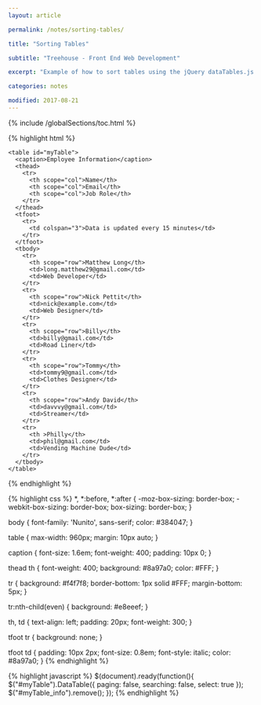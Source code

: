 ```yaml
---
layout: article

permalink: /notes/sorting-tables/

title: "Sorting Tables"

subtitle: "Treehouse - Front End Web Development"

excerpt: "Example of how to sort tables using the jQuery dataTables.js plugin. This doesn't include a working example in this post, but all the required HTML, CSS, and jQuery are available here."

categories: notes

modified: 2017-08-21
---
```


{% include /globalSections/toc.html %}

{% highlight html %}
<!DOCTYPE html>
<html>
  <head>
    <meta charset="utf-8">
    <meta name="viewport" content="width=device-width, initial-scale=1.0">
    <title>Employee Information</title>
    <link rel="stylesheet" href="css/normalize.css">
    <link href='http://fonts.googleapis.com/css?family=Nunito:400,300' rel='stylesheet' type='text/css'>
<!--    <link rel="stylesheet" type="text/css" href="//cdn.datatables.net/1.10.15/css/jquery.dataTables.css">-->
    <link rel="stylesheet" href="css/main.css">
  </head>
  <body>

    <table id="myTable">
      <caption>Employee Information</caption>
      <thead>
        <tr>
          <th scope="col">Name</th>
          <th scope="col">Email</th>
          <th scope="col">Job Role</th>
        </tr>
      </thead>
      <tfoot>
        <tr>
          <td colspan="3">Data is updated every 15 minutes</td>
        </tr>
      </tfoot>
      <tbody>
        <tr>
          <th scope="row">Matthew Long</th>
          <td>long.matthew29@gmail.com</td>
          <td>Web Developer</td>
        </tr>
        <tr>
          <th scope="row">Nick Pettit</th>
          <td>nick@example.com</td>
          <td>Web Designer</td>
        </tr>
        <tr>
          <th scope="row">Billy</th>
          <td>billy@gmail.com</td>
          <td>Road Liner</td>
        </tr>
        <tr>
          <th scope="row">Tommy</th>
          <td>tommy9@gmail.com</td>
          <td>Clothes Designer</td>
        </tr>
        <tr>
          <th scope="row">Andy David</th>
          <td>davvvy@gmail.com</td>
          <td>Streamer</td>
        </tr>
        <tr>
          <th >Philly</th>
          <td>phil@gmail.com</td>
          <td>Vending Machine Dude</td>
        </tr>
      </tbody>
    </table>
  
  <script
			  src="https://code.jquery.com/jquery-3.2.1.min.js"
			  integrity="sha256-hwg4gsxgFZhOsEEamdOYGBf13FyQuiTwlAQgxVSNgt4="
			  crossorigin="anonymous"></script>
  <script type="text/javascript" charset="utf8" src="//cdn.datatables.net/1.10.15/js/jquery.dataTables.js"></script>
  <script src="main.js" type=""></script>
  </body>
</html>
{% endhighlight %}

{% highlight css %}
*, *:before, *:after {
  -moz-box-sizing: border-box;
  -webkit-box-sizing: border-box;
  box-sizing: border-box;
}

body {
  font-family: 'Nunito', sans-serif;
  color: #384047;
}

table {
  max-width: 960px;
  margin: 10px auto;
}

caption {
  font-size: 1.6em;
  font-weight: 400;
  padding: 10px 0;
}

thead th {
  font-weight: 400;
  background: #8a97a0;
  color: #FFF;
}

tr {
  background: #f4f7f8;
  border-bottom: 1px solid #FFF;
  margin-bottom: 5px;
}

tr:nth-child(even) {
  background: #e8eeef;
}

th, td {
  text-align: left;
  padding: 20px;
  font-weight: 300;
}

tfoot tr {
  background: none;
}

tfoot td {
  padding: 10px 2px;
  font-size: 0.8em;
  font-style: italic;
  color: #8a97a0;
}
{% endhighlight %}

{% highlight javascript %}
$(document).ready(function(){
  $("#myTable").DataTable({
    paging: false,
    searching: false,
    select: true
  });
  $("#myTable_info").remove();
});
{% endhighlight %}
